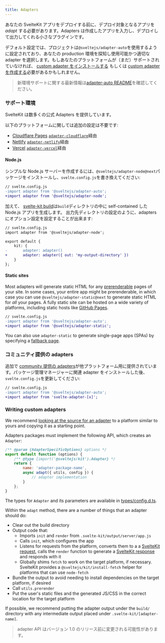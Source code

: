 ```yaml
---
title: Adapters
---
```


あなたの SvelteKit アプリをデプロイする前に、デプロイ対象となるアプリを _adapt_ する必要があります。Adapters は作成したアプリを入力し、デプロイして出力してくれる小さなプラグインです。

デフォルト設定では、プロジェクトは`@sveltejs/adapter-auto`を使用するように設定されており、あなたの production 環境を探知し使用可能かつ適切な adapter を選択します。もしあなたのプラットフォームが（まだ）サポートされていなければ、 [custom adapter をインストールする](#adapters-installing-custom-adapters) もしくは [custom adapter を作成する](#adapters-writing-custom-adapters)必要があるかもしれません。

> 新環境サポートに関する最新情報は[adapter-auto README](https://github.com/sveltejs/kit/tree/master/packages/adapter-auto)を確認してください。

### サポート環境

SvelteKit は数多くの公式 Adapters を提供しています。

以下のプラットフォームに関しては追加の設定は不要です:

- [Cloudflare Pages](https://developers.cloudflare.com/pages/) [`adapter-cloudflare`](https://github.com/sveltejs/kit/tree/master/packages/adapter-cloudflare)経由
- [Netlify](https://netlify.com) [`adapter-netlify`](https://github.com/sveltejs/kit/tree/master/packages/adapter-netlify)経由
- [Vercel](https://vercel.com) [`adapter-vercel`](https://github.com/sveltejs/kit/tree/master/packages/adapter-vercel)経由

#### Node.js

シンプルな Node.js サーバーを作成するには、`@sveltejs/adapter-node@next`パッケージをインストールし、`svelte.config.js`を書き換えてください:

```diff
// svelte.config.js
-import adapter from '@sveltejs/adapter-auto';
+import adapter from '@sveltejs/adapter-node';
```

<!-- FIXME: self-containedのうまい訳を考える-->

加えて、 [svelte-kit build](#command-line-interface-svelte-kit-build)は`build`ディレクトリの中に self-contained した Node.js アプリを生成します。 出力先ディレクトリの設定のように、adapters にオプション設定を設定することが出来ます:

```diff
// svelte.config.js
import adapter from '@sveltejs/adapter-node';

export default {
	kit: {
-		adapter: adapter()
+		adapter: adapter({ out: 'my-output-directory' })
	}
};
```

#### Static sites

Most adapters will generate static HTML for any [prerenderable](#ssr-and-javascript-prerender) pages of your site. In some cases, your entire app might be prerenderable, in which case you can use `@sveltejs/adapter-static@next` to generate static HTML for _all_ your pages. A fully static site can be hosted on a wide variety of platforms, including static hosts like [GitHub Pages](https://pages.github.com/).

```diff
// svelte.config.js
-import adapter from '@sveltejs/adapter-auto';
+import adapter from '@sveltejs/adapter-static';
```

You can also use `adapter-static` to generate single-page apps (SPAs) by specifying a [fallback page](https://github.com/sveltejs/kit/tree/master/packages/adapter-static#spa-mode).

### コミュニティ提供の adapters

<!-- FIXME: your package managerのうまい訳 -->

追加で [community 提供の adapters](https://sveltesociety.dev/components#adapters)が他プラットフォーム用に提供されています。パッケージ管理マネージャーに関連 adapter をインストールした後、`svelte.config.js`を更新してください:

```diff
// svelte.config.js
-import adapter from '@sveltejs/adapter-auto';
+import adapter from 'svelte-adapter-[x]';
```

### Writing custom adapters

We recommend [looking at the source for an adapter](https://github.com/sveltejs/kit/tree/master/packages) to a platform similar to yours and copying it as a starting point.

Adapters packages must implement the following API, which creates an `Adapter`:

```js
/** @param {AdapterSpecificOptions} options */
export default function (options) {
	/** @type {import('@sveltejs/kit').Adapter} */
	return {
		name: 'adapter-package-name',
		async adapt({ utils, config }) {
			// adapter implementation
		}
	};
}
```

The types for `Adapter` and its parameters are available in [types/config.d.ts](https://github.com/sveltejs/kit/blob/master/packages/kit/types/config.d.ts).

Within the `adapt` method, there are a number of things that an adapter should do:

- Clear out the build directory
- Output code that:
  - Imports `init` and `render` from `.svelte-kit/output/server/app.js`
  - Calls `init`, which configures the app
  - Listens for requests from the platform, converts them to a a [SvelteKit request](#hooks-handle), calls the `render` function to generate a [SvelteKit response](#hooks-handle) and responds with it
  - Globally shims `fetch` to work on the target platform, if necessary. SvelteKit provides a `@sveltejs/kit/install-fetch` helper for platforms that can use `node-fetch`
- Bundle the output to avoid needing to install dependencies on the target platform, if desired
- Call `utils.prerender`
- Put the user's static files and the generated JS/CSS in the correct location for the target platform

If possible, we recommend putting the adapter output under the `build/` directory with any intermediate output placed under `.svelte-kit/[adapter-name]`.

> adapter API はバージョン 1.0 のリリース前に変更される可能性があります。
